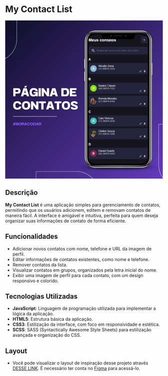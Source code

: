 # My Contact List

![Preview](assets/preview.png) 

## Descrição

**My Contact List** é uma aplicação simples para gerenciamento de contatos, permitindo que os usuários adicionem, editem e removam contatos de maneira fácil. A interface é amigável e intuitiva, perfeita para quem deseja organizar suas informações de contato de forma eficiente.

## Funcionalidades

- Adicionar novos contatos com nome, telefone e URL da imagem de perfil.
- Editar informações de contatos existentes, como nome e telefone.
- Remover contatos da lista.
- Visualizar contatos em grupos, organizados pela letra inicial do nome.
- Exibir uma imagem de perfil para cada contato, com um design responsivo e colorido.

## Tecnologias Utilizadas

- **JavaScript**: Linguagem de programação utilizada para implementar a lógica da aplicação.
- **HTML5**: Estrutura básica da aplicação.
- **CSS3**: Estilização da interface, com foco em responsividade e estética.
- **SCSS**: SASS (Syntactically Awesome Style Sheets) para estilização avançada e organização do CSS.

## Layout 

- Você pode visualizar o layout de inspiração desse projeto através [DESSE LINK](<https://www.figma.com/file/LP4Lg6sFcaWwo1PppLVdLK/%23boraCodar---Desafio-16-(Community)?t=rmR9vBCQgACsAdIZ-6>). É necessário ter conta no [Figma](https://figma.com) para acessá-lo.